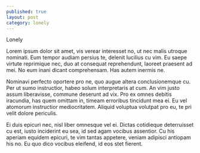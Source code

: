 ```yaml
---
published: true
layout: post
category: lonely
---
```


Lonely

Lorem ipsum dolor sit amet, vis verear interesset no, ut nec malis utroque nominati. Eum tempor audiam persius te, delenit lucilius cu vim. Eu saepe virtute reprimique nec, duo at consequat reprehendunt, laoreet praesent ad mei. No eum inani dicant comprehensam. Has autem inermis ne.

Nominavi perfecto oportere pro ne, quo augue altera conclusionemque cu. Per ut sumo instructior, habeo solum interpretaris at cum. An vim justo assum liberavisse, commune deserunt ad vix. Pro ex omnes debitis iracundia, has quem omittam in, timeam erroribus tincidunt mea ei. Eu vel atomorum instructior mediocritatem. Aliquid voluptua volutpat pro eu, te pri velit dolore periculis.

Ei duis epicuri nec, nisl liber omnesque vel ei. Dictas cotidieque deterruisset cu est, iusto inciderint eu sea, id sed agam vocibus assentior. Cu his aperiam equidem epicuri, te vim tantas appetere, veniam adipisci antiopam his no. Eu quo dico vocibus eleifend, id eos stet fierent.

